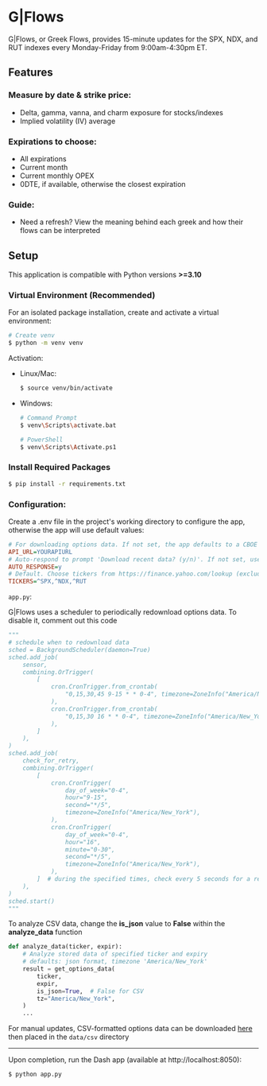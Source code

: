 # G|Flows

G|Flows, or Greek Flows, provides 15-minute updates for the SPX, NDX, and RUT indexes every Monday-Friday from 9:00am-4:30pm ET.

## Features

### Measure by date & strike price:

- Delta, gamma, vanna, and charm exposure for stocks/indexes
- Implied volatility (IV) average

### Expirations to choose:

- All expirations
- Current month
- Current monthly OPEX
- 0DTE, if available, otherwise the closest expiration

### Guide:

- Need a refresh? View the meaning behind each greek and how their flows can be interpreted

## Setup

This application is compatible with Python versions **>=3.10**

### Virtual Environment (Recommended)

For an isolated package installation, create and activate a virtual environment:

```bash
# Create venv
$ python -m venv venv
```

Activation:

- Linux/Mac:

  ```bash
  $ source venv/bin/activate
  ```

- Windows:

  ```bash
  # Command Prompt
  $ venv\Scripts\activate.bat

  # PowerShell
  $ venv\Scripts\Activate.ps1
  ```

### Install Required Packages

```bash
$ pip install -r requirements.txt
```

### Configuration:

Create a .env file in the project's working directory to configure the app, otherwise the app will use default values:

```ini
# For downloading options data. If not set, the app defaults to a CBOE API — see ticker_dwn for info
API_URL=YOURAPIURL
# Auto-respond to prompt 'Download recent data? (y/n)'. If not set, user input is requested
AUTO_RESPONSE=y
# Default. Choose tickers from https://finance.yahoo.com/lookup (excluding futures)
TICKERS=^SPX,^NDX,^RUT
```

`app.py`:

G|Flows uses a scheduler to periodically redownload options data. To disable it, comment out this code

```python
"""
# schedule when to redownload data
sched = BackgroundScheduler(daemon=True)
sched.add_job(
    sensor,
    combining.OrTrigger(
        [
            cron.CronTrigger.from_crontab(
                "0,15,30,45 9-15 * * 0-4", timezone=ZoneInfo("America/New_York")
            ),
            cron.CronTrigger.from_crontab(
                "0,15,30 16 * * 0-4", timezone=ZoneInfo("America/New_York")
            ),
        ]
    ),
)
sched.add_job(
    check_for_retry,
    combining.OrTrigger(
        [
            cron.CronTrigger(
                day_of_week="0-4",
                hour="9-15",
                second="*/5",
                timezone=ZoneInfo("America/New_York"),
            ),
            cron.CronTrigger(
                day_of_week="0-4",
                hour="16",
                minute="0-30",
                second="*/5",
                timezone=ZoneInfo("America/New_York"),
            ),
        ]  # during the specified times, check every 5 seconds for a retry condition
    ),
)
sched.start()
"""
```

To analyze CSV data, change the **is_json** value to **False** within the **analyze_data** function

```python
def analyze_data(ticker, expir):
    # Analyze stored data of specified ticker and expiry
    # defaults: json format, timezone 'America/New_York'
    result = get_options_data(
        ticker,
        expir,
        is_json=True,  # False for CSV
        tz="America/New_York",
    )
    ...
```

For manual updates, CSV-formatted options data can be downloaded [here](https://www.cboe.com/delayed_quotes/cboe/quote_table) then placed in the `data/csv` directory

---

Upon completion, run the Dash app (available at http://localhost:8050):

```bash
$ python app.py
```
